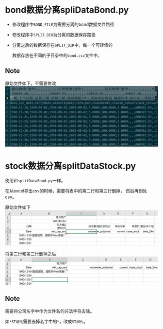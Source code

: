# bond数据分离spliDataBond.py

- 修改程序中`BOND_FILE`为需要分离的bond数据文件路径
- 修改程序中`SPLIT_DIR`为分离的数据保存路径
- 分离之后的数据保存在`SPLIT_DIR`中，每一个可转债的

  数据存放在不同的子目录中的`bond.csv`文件中。

## Note

原始文件如下，不需要修改
![](./pic/data_bond_origin.PNG)

# stock数据分离splitDataStock.py

使用和`splitDataBond.py`一样。

在从excel导出csv的时候，需要将表中的第二行和第三行删掉，
然后再到处csv。

原始文件如下
![](./pic/data_stock_origin.PNG)

将第二行和第三行删掉之后
![](./pic/data_stock_modify.PNG)

## Note

需要将公司名字中作为文件名的非法字符去除。

如`*ST柳化`需要去掉名字中的`*`，改成`ST柳化`。

